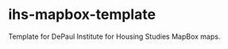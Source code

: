 ihs-mapbox-template
===================

Template for DePaul Institute for Housing Studies MapBox maps.
